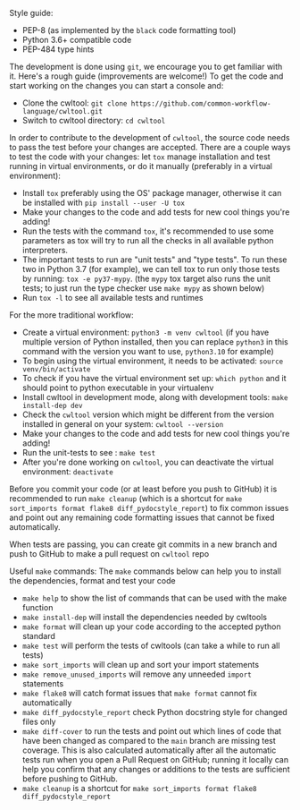 Style guide:
- PEP-8 (as implemented by the `black` code formatting tool)
- Python 3.6+ compatible code
- PEP-484 type hints

The development is done using `git`, we encourage you to get familiar with it.
Here's a rough guide (improvements are welcome!) 
To get the code and start working on the changes you can start a console and:
- Clone the cwltool: `git clone https://github.com/common-workflow-language/cwltool.git`
- Switch to cwltool directory: `cd cwltool`

In order to contribute to the development of `cwltool`, the source code needs to
pass the test before your changes are accepted. There are a couple ways to test
the code with your changes: let `tox` manage installation and test running in
virtual environments, or do it manually (preferably in a virtual environment):
- Install `tox` preferably using the OS' package manager, otherwise it can be
  installed with `pip install --user -U tox`
- Make your changes to the code and add tests for new cool things you're adding!
- Run the tests with the command `tox`, it's recommended to use some parameters
  as tox will try to run all the checks in all available python interpreters.
- The important tests to run are "unit tests" and "type tests". 
  To run these two in Python 3.7 (for example), we can tell tox to run only those
  tests by running: `tox -e py37-mypy`. (the `mypy` tox target also runs the
  unit tests; to just run the type checker use `make mypy` as shown below)
- Run `tox -l` to see all available tests and runtimes

For the more traditional workflow:
- Create a virtual environment: `python3 -m venv cwltool`
  (if you have multiple version of Python installed, then you can replace `python3`
  in this command with the version you want to use, `python3.10` for example)
- To begin using the virtual environment, it needs to be activated: `source venv/bin/activate`
- To check if you have the virtual environment set up: `which python`
  and it should point to python executable in your virtualenv
- Install cwltool in development mode, along with development tools:
  `make install-dep dev`
- Check the `cwltool` version which might be different from the version installed in
  general on your system: `cwltool --version`
- Make your changes to the code and add tests for new cool things you're adding!
- Run the unit-tests to see : `make test`
- After you're done working on `cwltool`, you can deactivate the virtual
  environment: `deactivate`

Before you commit your code (or at least before you push to GitHub) it is
recommended to run `make cleanup`
(which is a shortcut for `make sort_imports format flake8 diff_pydocstyle_report`)
to fix common issues and point out any remaining code formatting issues
that cannot be fixed automatically.

When tests are passing, you can create git commits in a new branch and push to
GitHub to make a pull request on `cwltool` repo

Useful `make` commands:
The `make` commands below can help you to install the dependencies, format and test your code

- `make help` to show the list of commands that can be used with the make function
- `make install-dep` will install the dependencies needed by cwltools
- `make format` will clean up your code according to the accepted python standard
- `make test` will perform the tests of cwltools (can take a while to run all tests)
- `make sort_imports` will clean up and sort your import statements
- `make remove_unused_imports` will remove any unneeded `import` statements
- `make flake8` will catch format issues that `make format` cannot fix automatically
- `make diff_pydocstyle_report` check Python docstring style for changed files only
- `make diff-cover` to run the tests and point out which lines of code that have been
   changed as compared to the `main` branch are missing test coverage. This is also calculated
   automatically after all the automatic tests run when you open a Pull Request on GitHub;
   running it locally can help you confirm that any changes or additions
   to the tests are sufficient before pushing to GitHub.
- `make cleanup` is a shortcut for `make sort_imports format flake8 diff_pydocstyle_report`

